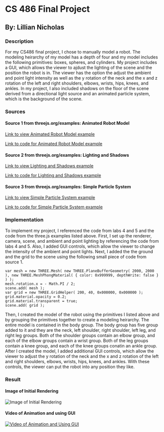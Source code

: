 # CS 486 Final Project
## By: Lillian Nicholas

### Description
For my CS486 final project, I chose to manually model a robot. The modeling heirarchy of my model has a depth of four and my model includes the following primitives: boxes, spheres, and cylinders. My project includes a GUI, which allows the viewer to ajdust the lighting of the scene and the position the robot is in. The viewer has the option the adjust the ambient and point light intensity as well as the y rotation of the neck and the x and z rotation of the left and right shoulders, elbows, wrists, hips, knees, and ankles. In my project, I also included shadows on the floor of the scene derived from a directional light source and an animated particle system, which is the background of the scene.

### Sources
#### Source 1 from threejs.org/examples: Animated Robot Model
[Link to view Animated Robot Model example](https://threejs.org/examples/#webgl_animation_skinning_morph)

[Link to code for Animated Robot Model example](https://github.com/mrdoob/three.js/blob/master/examples/webgl_animation_skinning_morph.html)

#### Source 2 from threejs.org/examples: Lighting and Shadows
[Link to view Lighting and Shadows example ](https://threejs.org/examples/#webgl_lights_hemisphere)

[Link to code for Lighting and Shadows example](https://github.com/mrdoob/three.js/blob/master/examples/webgl_lights_hemisphere.html)

#### Source 3 from threejs.org/examples: Simple Particle System
[Link to view Simple Particle System example](https://threejs.org/examples/?q=par#webgl_buffergeometry_custom_attributes_particles)

[Link to code for Simple Particle System example](https://github.com/mrdoob/three.js/blob/master/examples/webgl_buffergeometry_custom_attributes_particles.html)

### Implementation
To implement my project, I referenced the code from labs 4 and 5 and the code from the three.js examples listed above. First, I set up the renderer, camera, scene, and ambient and point lighting by referencing the code from labs 4 and 5. Also, I added GUI controls, which allow the viewer to change the intensity of the ambient and point lights. Next, I added the the ground and the grid to the scene using the following small piece of code from source 1. 

```
var mesh = new THREE.Mesh( new THREE.PlaneBufferGeometry( 2000, 2000 ), new THREE.MeshPhongMaterial( { color: 0x999999, depthWrite: false } ) );
mesh.rotation.x = - Math.PI / 2;
scene.add( mesh );
var grid = new THREE.GridHelper( 200, 40, 0x000000, 0x000000 );
grid.material.opacity = 0.2;
grid.material.transparent = true;
scene.add( grid );

```
Then, I created the model of the robot using the primitives I listed above and by grouping the primitives together to create a modeling heirarchy. The entire model is contained in the body group. The body group has five group added to it and they are the neck, left shoulder, right shoulder, left leg, and right leg groups. Both of the shoulder groups contain an elbow group, and each of the elbow groups contain a wrist group. Both of the leg groups contain a knee group, and each of the knee groups conatin an ankle group. After I created the model, I added additional GUI controls, which allow the viewer to adjust the y rotation of the neck and the x and z rotation of the left and right shoulders, elbows, wrists, hips, knees, and ankles. With these controls, the viewer can put the robot into any position they like. 

### Result
#### Image of Initial Rendering 
![Image of Initial Rendering](https://lanicholas-loyola.tinytake.com/media/8fef39?filename=1544373202999_09-12-2018-11-33-21.png&sub_type=thumbnail_preview&type=attachment&width=1199&height=564)

#### Video of Animation and using GUI
[![Video of Animation and Using GUI](http://img.youtube.com/vi/vscoPHECUnk&feature=youtu.be/0.jpg)](https://www.youtube.com/watch?v=vscoPHECUnk&feature=youtu.be)
